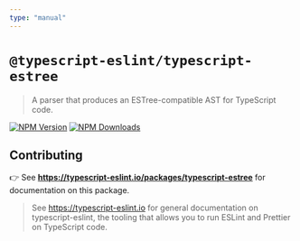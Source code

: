 ```yaml
---
type: "manual"
---
```


# `@typescript-eslint/typescript-estree`

> A parser that produces an ESTree-compatible AST for TypeScript code.

[![NPM Version](https://img.shields.io/npm/v/@typescript-eslint/typescript-estree.svg?style=flat-square)](https://www.npmjs.com/package/@typescript-eslint/utils)
[![NPM Downloads](https://img.shields.io/npm/dm/@typescript-eslint/typescript-estree.svg?style=flat-square)](https://www.npmjs.com/package/@typescript-eslint/utils)

## Contributing

👉 See **https://typescript-eslint.io/packages/typescript-estree** for documentation on this package.

> See https://typescript-eslint.io for general documentation on typescript-eslint, the tooling that allows you to run ESLint and Prettier on TypeScript code.

<!-- Local path for docs: docs/packages/TypeScript_ESTree.mdx -->

